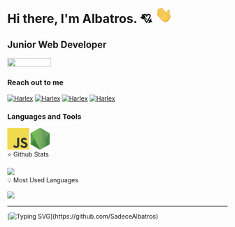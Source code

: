 ###

<h1>Hi there, I'm Albatros. 💘 <a href="https://github.com/SadeceAlbatros/"> </a> <img
        src="https://raw.githubusercontent.com/ABSphreak/ABSphreak/master/gifs/Hi.gif" width="40px"></h1>

## Junior Web Developer

<img src="https://komarev.com/ghpvc/?username=Albatros&style=plastic" width="100" height="20" />


### Reach out to me

        
<a href="https://www.instagram.com/xalbaatrosx/" rel="nofollow"><img align="center"
        src="https://png.pngtree.com/png-vector/20221018/ourmid/pngtree-instagram-icon-png-image_6315974.png"
        alt="Harlex" height="50" width="50" align="left"></a>
<a href="https://discord.com/users/816685775629320192" rel="nofollow"><img align="center"
        src="https://www.freepnglogos.com/uploads/discord-logo-png/concours-discord-cartes-voeux-fortnite-france-6.png"
        alt="Harlex" height="50" width="50" align="left"></a>
<a href="[https://open.spotify.com/playlist/4CI736CK2941kjaY6rSe5L?si=52dd83892ef14f16](https://open.spotify.com/playlist/6Uz7X7AuhjQGSMX86xgUcN?si=e942ff77d4404151" rel="nofollow"><img
        align="center" src="https://www.freepnglogos.com/uploads/spotify-logo-png/file-spotify-logo-png-4.png"
        alt="Harlex" height="50" width="50" align="left"></a>
<a href="https://www.twitch.tv/xalbaatrosx" rel="nofollow"><img align="center"
        src="https://www.freepnglogos.com/uploads/purple-twitch-logo-png-18.png" alt="Harlex" height="50" width="50"
        align="left"></a>

### Languages and Tools
<img src="https://raw.githubusercontent.com/github/explore/80688e429a7d4ef2fca1e82350fe8e3517d3494d/topics/javascript/javascript.png"
    width="50" height="50" align="left">
<img src="https://raw.githubusercontent.com/github/explore/80688e429a7d4ef2fca1e82350fe8e3517d3494d/topics/nodejs/nodejs.png"
    width="50" height="50" align="left">

<br />
<br />
<br />

<detalis>
    <summary>⭐ Github Stats</summary>
    <br />
    <img src="https://github-readme-stats.vercel.app/api?username=Albatros&theme=radical" width=500>
</detalis>


<detalis>
    <summary>💡 Most Used Languages</summary>
    <br />
    <img src="https://github-readme-stats.vercel.app/api/top-langs/?username=Albatros&layout=compact" width=500>
</detalis>

---

[![Typing
SVG](https://readme-typing-svg.herokuapp.com/?lines=Burası+Harlex%27in+Profili+Hoşgeldin!!&center=true&color="aaaa")](https://github.com/SadeceAlbatros)
<div align="center">
